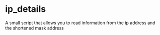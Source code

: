 # ip_details
A small script that allows you to read information from the ip address and the shortened mask address
